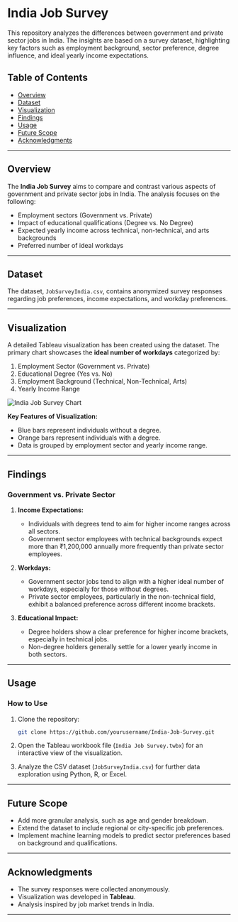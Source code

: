 # India Job Survey

This repository analyzes the differences between government and private sector jobs in India. The insights are based on a survey dataset, highlighting key factors such as employment background, sector preference, degree influence, and ideal yearly income expectations.

## Table of Contents

- [Overview](#overview)
- [Dataset](#dataset)
- [Visualization](#visualization)
- [Findings](#findings)
- [Usage](#usage)
- [Future Scope](#future-scope)
- [Acknowledgments](#acknowledgments)

---

## Overview

The **India Job Survey** aims to compare and contrast various aspects of government and private sector jobs in India. The analysis focuses on the following:

- Employment sectors (Government vs. Private)
- Impact of educational qualifications (Degree vs. No Degree)
- Expected yearly income across technical, non-technical, and arts backgrounds
- Preferred number of ideal workdays

---

## Dataset

The dataset, `JobSurveyIndia.csv`, contains anonymized survey responses regarding job preferences, income expectations, and workday preferences.

---

## Visualization

A detailed Tableau visualization has been created using the dataset. The primary chart showcases the **ideal number of workdays** categorized by:

1. Employment Sector (Government vs. Private)
2. Educational Degree (Yes vs. No)
3. Employment Background (Technical, Non-Technical, Arts)
4. Yearly Income Range

![India Job Survey Chart](India_Job_Survey.png)

**Key Features of Visualization:**
- Blue bars represent individuals without a degree.
- Orange bars represent individuals with a degree.
- Data is grouped by employment sector and yearly income range.

---

## Findings

### Government vs. Private Sector
1. **Income Expectations:**
   - Individuals with degrees tend to aim for higher income ranges across all sectors.
   - Government sector employees with technical backgrounds expect more than ₹1,200,000 annually more frequently than private sector employees.

2. **Workdays:**
   - Government sector jobs tend to align with a higher ideal number of workdays, especially for those without degrees.
   - Private sector employees, particularly in the non-technical field, exhibit a balanced preference across different income brackets.

3. **Educational Impact:**
   - Degree holders show a clear preference for higher income brackets, especially in technical jobs.
   - Non-degree holders generally settle for a lower yearly income in both sectors.

---

## Usage

### How to Use
1. Clone the repository:
   ```bash
   git clone https://github.com/yourusername/India-Job-Survey.git
   ```
2. Open the Tableau workbook file (`India Job Survey.twbx`) for an interactive view of the visualization.

3. Analyze the CSV dataset (`JobSurveyIndia.csv`) for further data exploration using Python, R, or Excel.

---

## Future Scope

- Add more granular analysis, such as age and gender breakdown.
- Extend the dataset to include regional or city-specific job preferences.
- Implement machine learning models to predict sector preferences based on background and qualifications.

---

## Acknowledgments

- The survey responses were collected anonymously.
- Visualization was developed in **Tableau**.
- Analysis inspired by job market trends in India.

--- 
